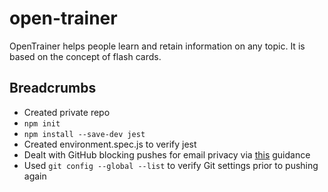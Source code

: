 # open-trainer
OpenTrainer helps people learn and retain information on any topic. It is based on the concept of flash cards.

## Breadcrumbs
* Created private repo
* `npm init`
* `npm install --save-dev jest`
* Created environment.spec.js to verify jest
* Dealt with GitHub blocking pushes for email privacy via [this](https://docs.github.com/en/account-and-profile/setting-up-and-managing-your-github-user-account/managing-email-preferences/setting-your-commit-email-address) guidance
* Used `git config --global --list` to verify Git settings prior to pushing again

